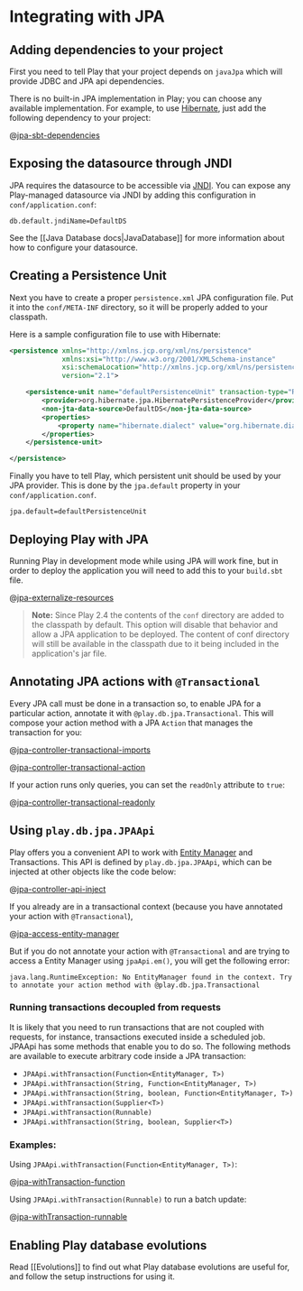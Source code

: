 <!--- Copyright (C) 2009-2016 Lightbend Inc. <https://www.lightbend.com> -->
# Integrating with JPA

## Adding dependencies to your project

First you need to tell Play that your project depends on `javaJpa` which will provide JDBC and JPA api dependencies.

There is no built-in JPA implementation in Play; you can choose any available implementation. For example, to use [Hibernate](http://hibernate.org/), just add the following dependency to your project:

@[jpa-sbt-dependencies](code/jpa.sbt)

## Exposing the datasource through JNDI

JPA requires the datasource to be accessible via [JNDI](http://www.oracle.com/technetwork/java/jndi/index.html). You can expose any Play-managed datasource via JNDI by adding this configuration in `conf/application.conf`:

```
db.default.jndiName=DefaultDS
```

See the [[Java Database docs|JavaDatabase]] for more information about how to configure your datasource.

## Creating a Persistence Unit

Next you have to create a proper `persistence.xml` JPA configuration file. Put it into the `conf/META-INF` directory, so it will be properly added to your classpath.

Here is a sample configuration file to use with Hibernate:

```xml
<persistence xmlns="http://xmlns.jcp.org/xml/ns/persistence"
             xmlns:xsi="http://www.w3.org/2001/XMLSchema-instance"
             xsi:schemaLocation="http://xmlns.jcp.org/xml/ns/persistence http://xmlns.jcp.org/xml/ns/persistence/persistence_2_1.xsd"
             version="2.1">

    <persistence-unit name="defaultPersistenceUnit" transaction-type="RESOURCE_LOCAL">
        <provider>org.hibernate.jpa.HibernatePersistenceProvider</provider>
        <non-jta-data-source>DefaultDS</non-jta-data-source>
        <properties>
            <property name="hibernate.dialect" value="org.hibernate.dialect.H2Dialect"/>
        </properties>
    </persistence-unit>

</persistence>
```

Finally you have to tell Play, which persistent unit should be used by your JPA provider. This is done by the `jpa.default` property in your `conf/application.conf`.

```
jpa.default=defaultPersistenceUnit
```

## Deploying Play with JPA

Running Play in development mode while using JPA will work fine, but in order to deploy the application you will need to add this to your `build.sbt` file.

@[jpa-externalize-resources](code/jpa.sbt)

> **Note:** Since Play 2.4 the contents of the `conf` directory are added to the classpath by default. This option will disable that behavior and allow a JPA application to be deployed. The content of conf directory will still be available in the classpath due to it being included in the application's jar file.

## Annotating JPA actions with `@Transactional`

Every JPA call must be done in a transaction so, to enable JPA for a particular action, annotate it with `@play.db.jpa.Transactional`. This will compose your action method with a JPA `Action` that manages the transaction for you:

@[jpa-controller-transactional-imports](code/controllers/JPAController.java)

@[jpa-controller-transactional-action](code/controllers/JPAController.java)

If your action runs only queries, you can set the `readOnly` attribute to `true`:

@[jpa-controller-transactional-readonly](code/controllers/JPAController.java)

## Using `play.db.jpa.JPAApi`

Play offers you a convenient API to work with [Entity Manager](https://docs.oracle.com/javaee/7/api/javax/persistence/EntityManager.html) and Transactions. This API is defined by `play.db.jpa.JPAApi`, which can be injected at other objects like the code below:

@[jpa-controller-api-inject](code/controllers/JPAController.java)

If you already are in a transactional context (because you have annotated your action with `@Transactional`),

@[jpa-access-entity-manager](code/controllers/JPAController.java)

But if you do not annotate your action with `@Transactional` and are trying to access a Entity Manager using `jpaApi.em()`, you will get the following error:

```
java.lang.RuntimeException: No EntityManager found in the context. Try to annotate your action method with @play.db.jpa.Transactional
```

### Running transactions decoupled from requests

It is likely that you need to run transactions that are not coupled with requests, for instance, transactions executed inside a scheduled job. JPAApi has some methods that enable you to do so. The following methods are available to execute arbitrary code inside a JPA transaction:

* `JPAApi.withTransaction(Function<EntityManager, T>)`
* `JPAApi.withTransaction(String, Function<EntityManager, T>)`
* `JPAApi.withTransaction(String, boolean, Function<EntityManager, T>)`
* `JPAApi.withTransaction(Supplier<T>)`
* `JPAApi.withTransaction(Runnable)`
* `JPAApi.withTransaction(String, boolean, Supplier<T>)`

### Examples:

Using `JPAApi.withTransaction(Function<EntityManager, T>)`:

@[jpa-withTransaction-function](code/controllers/JPAController.java)

Using `JPAApi.withTransaction(Runnable)` to run a batch update:

@[jpa-withTransaction-runnable](code/controllers/JPAController.java)

## Enabling Play database evolutions

Read [[Evolutions]] to find out what Play database evolutions are useful for, and follow the setup instructions for using it.
